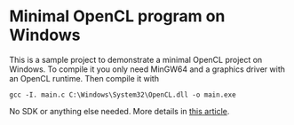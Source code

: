# Minimal OpenCL program on Windows

This is a sample project to demonstrate a minimal OpenCL project on Windows. To compile it you only need MinGW64 and a graphics driver with an OpenCL runtime. Then compile it with

	gcc -I. main.c C:\Windows\System32\OpenCL.dll -o main.exe

No SDK or anything else needed. More details in [this article](http://arkanis.de/weblog/2014-11-25-minimal-opencl-development-on-windows).
